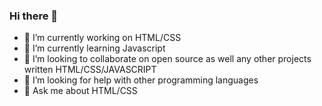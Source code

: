 ### Hi there 👋


- 🔭 I’m currently working on HTML/CSS
- 🌱 I’m currently learning Javascript
- 👯 I’m looking to collaborate on open source as well any other projects written HTML/CSS/JAVASCRIPT
- 🤔 I’m looking for help with other programming languages
- 💬 Ask me about HTML/CSS


